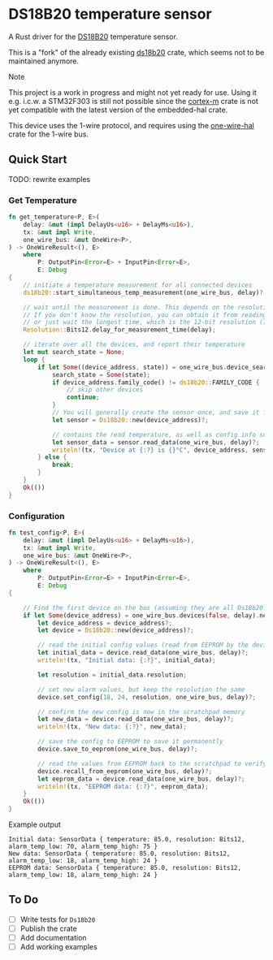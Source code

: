 # DS18B20 temperature sensor

A Rust driver for the [DS18B20](https://www.analog.com/media/en/technical-documentation/data-sheets/ds18b20.pdf)
temperature sensor.

This is a "fork" of the already existing [ds18b20](https://crates.io/crates/ds18b20) crate, which seems not to be
maintained anymore.

> [!NOTE]  
> This project is a work in progress and might not yet ready for use. Using it e.g. i.c.w. a STM32F303 is still not
> possible since the [cortex-m](https://github.com/rust-embedded/cortex-m) crate is not yet compatible with the latest
> version of the embedded-hal crate.

This device uses the 1-wire protocol, and requires using the [one-wire-hal](https://github.com/bartweber/one-wire-hal)
crate for the 1-wire bus.

## Quick Start

TODO: rewrite examples

### Get Temperature
```rust
fn get_temperature<P, E>(
    delay: &mut (impl DelayUs<u16> + DelayMs<u16>),
    tx: &mut impl Write,
    one_wire_bus: &mut OneWire<P>,
) -> OneWireResult<(), E>
    where
        P: OutputPin<Error=E> + InputPin<Error=E>,
        E: Debug
{
    // initiate a temperature measurement for all connected devices
    ds18b20::start_simultaneous_temp_measurement(one_wire_bus, delay)?;

    // wait until the measurement is done. This depends on the resolution you specified
    // If you don't know the resolution, you can obtain it from reading the sensor data,
    // or just wait the longest time, which is the 12-bit resolution (750ms)
    Resolution::Bits12.delay_for_measurement_time(delay);

    // iterate over all the devices, and report their temperature
    let mut search_state = None;
    loop {
        if let Some((device_address, state)) = one_wire_bus.device_search(search_state.as_ref(), false, delay)? {
            search_state = Some(state);
            if device_address.family_code() != ds18b20::FAMILY_CODE {
                // skip other devices
                continue;
            }
            // You will generally create the sensor once, and save it for later
            let sensor = Ds18b20::new(device_address)?;

            // contains the read temperature, as well as config info such as the resolution used
            let sensor_data = sensor.read_data(one_wire_bus, delay)?;
            writeln!(tx, "Device at {:?} is {}°C", device_address, sensor_data.temperature);
        } else {
            break;
        }
    }
    Ok(())
}
```

### Configuration
```rust
fn test_config<P, E>(
    delay: &mut (impl DelayUs<u16> + DelayMs<u16>),
    tx: &mut impl Write,
    one_wire_bus: &mut OneWire<P>,
) -> OneWireResult<(), E>
    where
        P: OutputPin<Error=E> + InputPin<Error=E>,
        E: Debug
{

    // Find the first device on the bus (assuming they are all Ds18b20's)
    if let Some(device_address) = one_wire_bus.devices(false, delay).next() {
        let device_address = device_address?;
        let device = Ds18b20::new(device_address)?;

        // read the initial config values (read from EEPROM by the device when it was first powered)
        let initial_data = device.read_data(one_wire_bus, delay)?;
        writeln!(tx, "Initial data: {:?}", initial_data);

        let resolution = initial_data.resolution;

        // set new alarm values, but keep the resolution the same
        device.set_config(18, 24, resolution, one_wire_bus, delay)?;

        // confirm the new config is now in the scratchpad memory
        let new_data = device.read_data(one_wire_bus, delay)?;
        writeln!(tx, "New data: {:?}", new_data);

        // save the config to EEPROM to save it permanently
        device.save_to_eeprom(one_wire_bus, delay)?;

        // read the values from EEPROM back to the scratchpad to verify it was saved correctly
        device.recall_from_eeprom(one_wire_bus, delay)?;
        let eeprom_data = device.read_data(one_wire_bus, delay)?;
        writeln!(tx, "EEPROM data: {:?}", eeprom_data);
    }
    Ok(())
}
```
Example output
```
Initial data: SensorData { temperature: 85.0, resolution: Bits12, alarm_temp_low: 70, alarm_temp_high: 75 }
New data: SensorData { temperature: 85.0, resolution: Bits12, alarm_temp_low: 18, alarm_temp_high: 24 }
EEPROM data: SensorData { temperature: 85.0, resolution: Bits12, alarm_temp_low: 18, alarm_temp_high: 24 }
```

## To Do

- [ ] Write tests for `Ds18b20`
- [ ] Publish the crate
- [ ] Add documentation
- [ ] Add working examples
